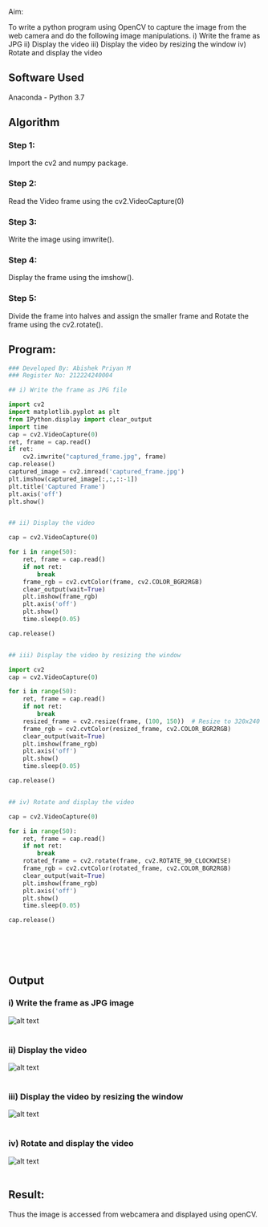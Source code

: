 
Aim:
 
To write a python program using OpenCV to capture the image from the web camera and do the following image manipulations.
i) Write the frame as JPG 
ii) Display the video 
iii) Display the video by resizing the window
iv) Rotate and display the video

## Software Used
Anaconda - Python 3.7
## Algorithm
### Step 1:
Import the cv2 and numpy package.
<br>

### Step 2:
Read the Video frame using the cv2.VideoCapture(0)
<br>

### Step 3:
Write the image using imwrite().
<br>

### Step 4:
Display the frame using the imshow().
<br>

### Step 5:
Divide the frame into halves and assign the smaller frame and Rotate the frame using the cv2.rotate().
<br>

## Program:
``` Python
### Developed By: Abishek Priyan M
### Register No: 212224240004

## i) Write the frame as JPG file

import cv2
import matplotlib.pyplot as plt
from IPython.display import clear_output
import time
cap = cv2.VideoCapture(0)
ret, frame = cap.read()
if ret:
    cv2.imwrite("captured_frame.jpg", frame)
cap.release()
captured_image = cv2.imread('captured_frame.jpg')
plt.imshow(captured_image[:,:,::-1])
plt.title('Captured Frame')
plt.axis('off')
plt.show()


## ii) Display the video

cap = cv2.VideoCapture(0)

for i in range(50):
    ret, frame = cap.read()
    if not ret:
        break
    frame_rgb = cv2.cvtColor(frame, cv2.COLOR_BGR2RGB)
    clear_output(wait=True)
    plt.imshow(frame_rgb)
    plt.axis('off')
    plt.show()
    time.sleep(0.05)

cap.release()


## iii) Display the video by resizing the window

import cv2
cap = cv2.VideoCapture(0)

for i in range(50):
    ret, frame = cap.read()
    if not ret:
        break
    resized_frame = cv2.resize(frame, (100, 150))  # Resize to 320x240
    frame_rgb = cv2.cvtColor(resized_frame, cv2.COLOR_BGR2RGB)
    clear_output(wait=True)
    plt.imshow(frame_rgb)
    plt.axis('off')
    plt.show()
    time.sleep(0.05)

cap.release()


## iv) Rotate and display the video

cap = cv2.VideoCapture(0)

for i in range(50):
    ret, frame = cap.read()
    if not ret:
        break
    rotated_frame = cv2.rotate(frame, cv2.ROTATE_90_CLOCKWISE)
    frame_rgb = cv2.cvtColor(rotated_frame, cv2.COLOR_BGR2RGB)
    clear_output(wait=True)
    plt.imshow(frame_rgb)
    plt.axis('off')
    plt.show()
    time.sleep(0.05)

cap.release()







```
## Output

### i) Write the frame as JPG image
![alt text](image.png)
</br>
</br>


### ii) Display the video
![alt text](image-1.png)
</br>
</br>


### iii) Display the video by resizing the window
![alt text](image-2.png)
</br>
</br>




### iv) Rotate and display the video
![alt text](image-3.png)
</br>
</br>






## Result:
Thus the image is accessed from webcamera and displayed using openCV.
